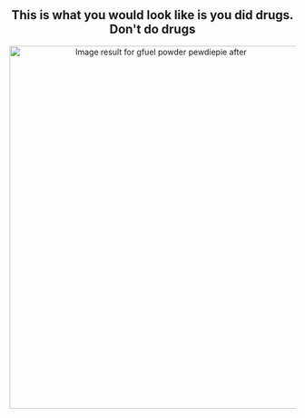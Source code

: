 <HEAD>
<SCRIPT language="JavaScript">
<!--hide

var password;
var pass1="James";

password=prompt('Please enter your password to view this page!',' ');

if (password==pass1)
  alert('Password Correct! Click OK to enter!');
else
   {
    window.location="http://youtube.com/techgeekshan";
    }

//-->
</SCRIPT>
</HEAD>
<h2 style="text-align: center;">
<br /></h2>
<h2 style="text-align: center;">
This is what you would look like is you did drugs. Don't do drugs</h2>
<div style="text-align: center;">
<a href="https://i.redd.it/9nm4vws6dpn21.jpg" imageanchor="1"><img alt="Image result for gfuel powder pewdiepie after" border="0" height="640" src="https://i.redd.it/9nm4vws6dpn21.jpg" width="518" /></a></div>
